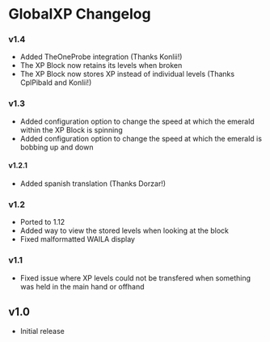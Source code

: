 # GlobalXP Changelog

### v1.4
- Added TheOneProbe integration (Thanks Konlii!)
- The XP Block now retains its levels when broken
- The XP Block now stores XP instead of individual levels (Thanks CplPibald and Konlii!)

### v1.3
- Added configuration option to change the speed at which the emerald within the XP Block is spinning
- Added configuration option to change the speed at which the emerald is bobbing up and down

#### v1.2.1
- Added spanish translation (Thanks Dorzar!)

### v1.2
- Ported to 1.12
- Added way to view the stored levels when looking at the block
- Fixed malformatted WAILA display

### v1.1
- Fixed issue where XP levels could not be transfered when something was held in the main hand or offhand

## v1.0
- Initial release